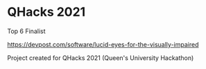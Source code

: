# QHacks 2021
 Top 6 Finalist
 
 https://devpost.com/software/lucid-eyes-for-the-visually-impaired
 
 Project created for QHacks 2021 (Queen's University Hackathon)
